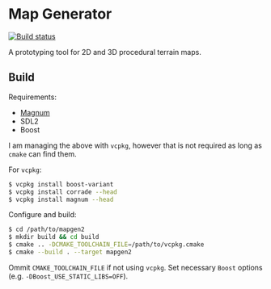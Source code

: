 # Map Generator
[![Build status](https://ci.appveyor.com/api/projects/status/sykd9ghgvkyh5cy8/branch/master?svg=true)](https://ci.appveyor.com/project/nnarain/mapgen2/branch/master)

A prototyping tool for 2D and 3D procedural terrain maps.

Build
-----

Requirements:

 * [Magnum](http://magnum.graphics/)
 * SDL2
 * Boost

I am managing the above with `vcpkg`, however that is not required as long as `cmake` can find them.

For `vcpkg`:

```bash
$ vcpkg install boost-variant
$ vcpkg install corrade --head
$ vcpkg install magnum --head
```

Configure and build:

```bash
$ cd /path/to/mapgen2
$ mkdir build && cd build
$ cmake .. -DCMAKE_TOOLCHAIN_FILE=/path/to/vcpkg.cmake
$ cmake --build . --target mapgen2
```

Ommit `CMAKE_TOOLCHAIN_FILE` if not using `vcpkg`. Set necessary `Boost` options (e.g. `-DBoost_USE_STATIC_LIBS=OFF`).



